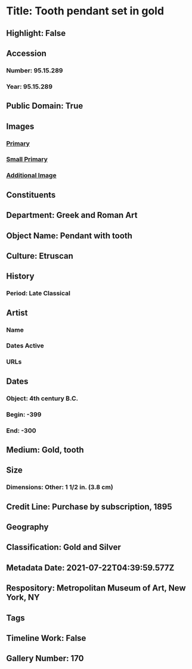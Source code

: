 # Title: Tooth pendant set in gold
## Highlight: False
## Accession
### Number: 95.15.289
### Year: 95.15.289
## Public Domain: True
## Images
### [Primary](https://images.metmuseum.org/CRDImages/gr/original/DP257488-9515289.jpg)
### [Small Primary](https://images.metmuseum.org/CRDImages/gr/web-large/DP257488-9515289.jpg)
### [Additional Image](https://images.metmuseum.org/CRDImages/gr/original/DP257488.jpg)
## Constituents
## Department: Greek and Roman Art
## Object Name: Pendant with tooth
## Culture: Etruscan
## History
### Period: Late Classical
## Artist
### Name
### Dates Active
### URLs
## Dates
### Object: 4th century B.C.
### Begin: -399
### End: -300
## Medium: Gold, tooth
## Size
### Dimensions: Other: 1 1/2 in. (3.8 cm)
## Credit Line: Purchase by subscription, 1895
## Geography
## Classification: Gold and Silver
## Metadata Date: 2021-07-22T04:39:59.577Z
## Respository: Metropolitan Museum of Art, New York, NY
## Tags
## Timeline Work: False
## Gallery Number: 170